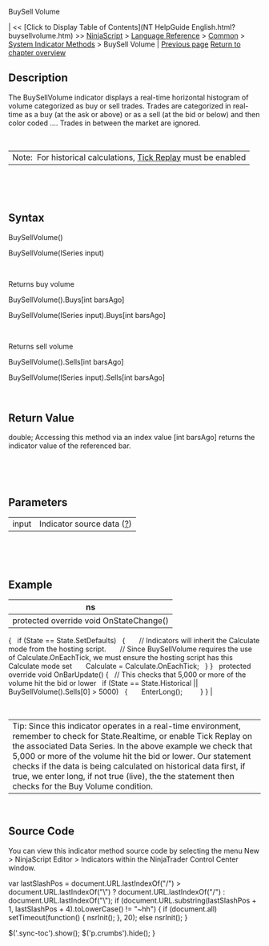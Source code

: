﻿










 


BuySell Volume







| &lt;&lt; [Click to Display Table of Contents](NT HelpGuide English.html?buysellvolume.htm) &gt;&gt;
 [NinjaScript](ninjascript.htm) &gt; [Language Reference](language_reference_wip.htm) &gt; [Common](common.htm) &gt; [System Indicator Methods](indicators.htm) &gt;
BuySell Volume | [Previous page](buysellpressure.htm)
[Return to chapter overview](indicators.htm)










Description
-----------


The BuySellVolume indicator displays a real-time horizontal histogram of volume categorized as buy or sell trades. Trades are categorized in real-time as a buy (at the ask or above) or as a sell (at the bid or below) and then color coded .... Trades in between the market are ignored. 


 




|  |
| --- |
| Note:  For historical calculations, [Tick Replay](tick_replay.htm) must be enabled |



 


 


Syntax
------


BuySellVolume()  

BuySellVolume(ISeries<double> input)


 


Returns buy volume  

BuySellVolume().Buys[int barsAgo]  

BuySellVolume(ISeries<double> input).Buys[int barsAgo]


 


Returns sell volume  

BuySellVolume().Sells[int barsAgo]  

BuySellVolume(ISeries<double> input).Sells[int barsAgo]


 


Return Value
------------


double; Accessing this method via an index value [int barsAgo] returns the indicator value of the referenced bar.


 


 


Parameters
----------




|  |  |
| --- | --- |
| input | Indicator source data ([?](valid_input_data_for_indicator.htm)) |



 


 


Example
-------




| ns |
| --- |
| protected override void OnStateChange()
{
   if (State == State.SetDefaults)
   {
       // Indicators will inherit the Calculate mode from the hosting script.
       // Since BuySellVolume requires the use of Calculate.OnEachTick, we must ensure the hosting script has this Calculate mode set
       Calculate = Calculate.OnEachTick;
   }
}
 
protected override void OnBarUpdate()
{
   // This checks that 5,000 or more of the volume hit the bid or lower
   if (State == State.Historical || BuySellVolume().Sells[0] &gt; 5000)
   {
       EnterLong();      
   }
} |



 




|  |
| --- |
| Tip: Since this indicator operates in a real-time environment, remember to check for State.Realtime, or enable Tick Replay on the associated Data Series. In the above example we check that 5,000 or more of the volume hit the bid or lower. Our statement checks if the data is being calculated on historical data first, if true, we enter long, if not true (live), the the statement then checks for the Buy Volume condition. |



 


Source Code
-----------


You can view this indicator method source code by selecting the menu New &gt; NinjaScript Editor &gt; Indicators within the NinjaTrader Control Center window.





 
 var lastSlashPos = document.URL.lastIndexOf("/") &gt; document.URL.lastIndexOf("\\") ? document.URL.lastIndexOf("/") : document.URL.lastIndexOf("\\");
 if (document.URL.substring(lastSlashPos + 1, lastSlashPos + 4).toLowerCase() != "~hh") {
 if (document.all) setTimeout(function() {
 nsrInit();
 }, 20);
 else nsrInit();
 }
 
 
 $('.sync-toc').show();
 $('p.crumbs').hide();
 }
 
 
 



</double></double></double>